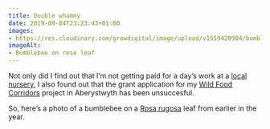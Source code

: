 ```yaml
---
title: Double whammy
date: 2019-09-04T23:23:43+01:00
images: 
- https://res.cloudinary.com/growdigital/image/upload/v1559420904/bumblebee-CD96686B.jpg
imageAlt: 
- Bumblebee on rose leaf
---
```


Not only did I find out that I’m not getting paid for a day’s work at a [local nursery](https://farmyardnurseries.co.uk), I also found out that the grant application for my [Wild Food Corridors](https://www.forestgarden.wales/blog/wild-food-corridors/) project in Aberystwyth has been unsuccesful.

So, here’s a photo of a bumblebee on a [Rosa rugosa](https://pfaf.org/user/plant.aspx?LatinName=Rosa+rugosa) leaf from earlier in the year.
